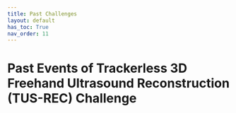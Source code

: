 ```yaml
---
title: Past Challenges
layout: default
has_toc: True
nav_order: 11
---
```


# Past Events of Trackerless 3D Freehand Ultrasound Reconstruction (TUS-REC) Challenge